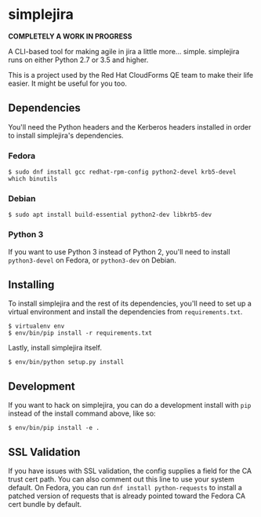 # simplejira

**COMPLETELY A WORK IN PROGRESS**

A CLI-based tool for making agile in jira a little more... simple. simplejira runs on either Python
2.7 or 3.5 and higher.

This is a project used by the Red Hat CloudForms QE team to make their life easier. It might be
useful for you too.

## Dependencies
You'll need the Python headers and the Kerberos headers installed in order to install simplejira's
dependencies.

### Fedora

```
$ sudo dnf install gcc redhat-rpm-config python2-devel krb5-devel which binutils
```

### Debian

```
$ sudo apt install build-essential python2-dev libkrb5-dev
```

### Python 3

If you want to use Python 3 instead of Python 2, you'll need to install `python3-devel` on Fedora,
or `python3-dev` on Debian.

## Installing

To install simplejira and the rest of its dependencies, you'll need to set up a virtual environment
and install the dependencies from `requirements.txt`.

```
$ virtualenv env
$ env/bin/pip install -r requirements.txt
```

Lastly, install simplejira itself.

```
$ env/bin/python setup.py install
```

## Development

If you want to hack on simplejira, you can do a development install with `pip` instead of the
install command above, like so:

```
$ env/bin/pip install -e .
```

## SSL Validation

If you have issues with SSL validation, the config supplies a field for the CA trust cert path. You
can also comment out this line to use your system default. On Fedora, you can run
`dnf install python-requests` to install a patched version of requests that is already pointed
toward the Fedora CA cert bundle by default.
